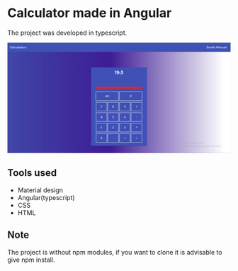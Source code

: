 # Calculator made in Angular

The project was developed in typescript.

<img src="calculadora_angular.PNG" alt="ERRO" />

## Tools used

*  Material design
*  Angular(typescript)
*  CSS
*  HTML

## Note
The project is without npm modules, if you want to clone it is advisable to give npm install.

